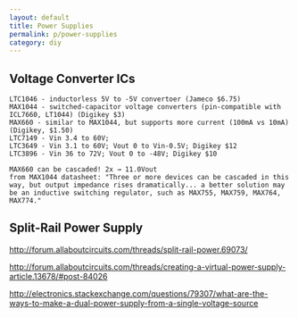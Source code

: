 ```yaml
---
layout: default
title: Power Supplies
permalink: p/power-supplies
category: diy
---
```


Voltage Converter ICs
---------------------

    LTC1046 - inductorless 5V to -5V convertoer (Jameco $6.75)
    MAX1044 - switched-capacitor voltage converters (pin-compatible with ICL7660, LT1044) (Digikey $3)
    MAX660 - similar to MAX1044, but supports more current (100mA vs 10mA) (Digikey, $1.50)
    LTC7149 - Vin 3.4 to 60V;
    LTC3649 - Vin 3.1 to 60V; Vout 0 to Vin-0.5V; Digikey $12
    LTC3896 - Vin 36 to 72V; Vout 0 to -48V; Digikey $10

    MAX660 can be cascaded! 2x → 11.0Vout
    from MAX1044 datasheet: "Three or more devices can be cascaded in this way, but output impedance rises dramatically... a better solution may be an inductive switching regulator, such as MAX755, MAX759, MAX764, MAX774."

Split-Rail Power Supply
-----------------------

<http://forum.allaboutcircuits.com/threads/split-rail-power.69073/>

<http://forum.allaboutcircuits.com/threads/creating-a-virtual-power-supply-article.13678/#post-84026>

<http://electronics.stackexchange.com/questions/79307/what-are-the-ways-to-make-a-dual-power-supply-from-a-single-voltage-source>
